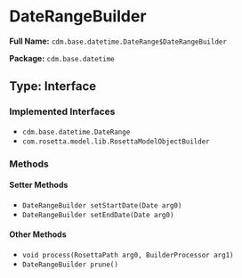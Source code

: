 # DateRangeBuilder

**Full Name:** `cdm.base.datetime.DateRange$DateRangeBuilder`

**Package:** `cdm.base.datetime`

## Type: Interface

### Implemented Interfaces

- `cdm.base.datetime.DateRange`
- `com.rosetta.model.lib.RosettaModelObjectBuilder`

### Methods

#### Setter Methods

- `DateRangeBuilder setStartDate(Date arg0)`
- `DateRangeBuilder setEndDate(Date arg0)`

#### Other Methods

- `void process(RosettaPath arg0, BuilderProcessor arg1)`
- `DateRangeBuilder prune()`

